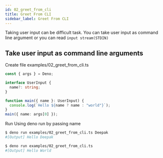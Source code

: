 ```yaml
---
id: 02_greet_from_cli
title: Greet From CLI
sidebar_label: Greet From CLI
---
```


Taking user input can be difficult task. You can take user input as command line argument or you can read `input stream(STDIN)`


## Take user input as command line arguments

Create file examples/02_greet_from_cli.ts

```typescript
const { args } = Deno;

interface UserInput {
  name?: string;
}

function main({ name }: UserInput) {
  console.log(`Hello ${name ? name : "world"}`);
}
main({ name: args[0] });

```

Run Using deno run by passing name

```bash
$ deno run examples/02_greet_from_cli.ts Deepak
#[Output] Hello Deepak

$ deno run examples/02_greet_from_cli.ts
#[Output] Hello World
```

